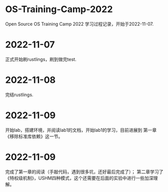 # OS-Training-Camp-2022
Open Source OS Training Camp 2022 学习过程记录，开始于2022-11-07.

# 2022-11-07
正式开始刷rustlings，刷到做完test.

# 2022-11-08
完结rustlings.

# 2022-11-09
开始lab，搭建环境，并阅读lab1的文档，开始lab1的学习，目前进展到 第一章 《移除标准库依赖》这一节。

# 2022-11-09
完成了第一章的阅读（手敲代码，遇到很多坑，还好最后完成了）；
第二章学习了 《特权级机制》，USHM四种模式，这个还需要在后面的实验中进行一些加深理解。
